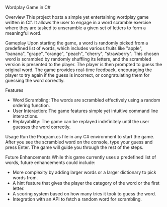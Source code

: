Wordplay Game in C#

Overview
This project hosts a simple yet entertaining wordplay game written in C#. It allows the user to engage in a word scramble exercise where they are tasked to unscramble a given set of letters to form a meaningful word.

Gameplay
Upon starting the game, a word is randomly picked from a predefined list of words, which includes various fruits like "apple", "banana", "grape", "orange", "peach", "cherry", "strawberry". This chosen word is scrambled by randomly shuffling its letters, and the scrambled version is presented to the player.
The player is then prompted to guess the original word. The game provides real-time feedback, encouraging the player to try again if the guess is incorrect, or congratulating them for guessing the word correctly.

Features
- Word Scrambling: The words are scrambled effectively using a random ordering function.
- User Interaction: The game features simple yet intuitive command line interactions.
- Replayability: The game can be replayed indefinitely until the user guesses the word correctly.

Usage
Run the Program.cs file in any C# environment to start the game. After you see the scrambled word on the console, type your guess and press Enter. The game will guide you through the rest of the steps.

Future Enhancements
While this game currently uses a predefined list of words, future enhancements could include:
- More complexity by adding larger words or a larger dictionary to pick words from.
- A hint feature that gives the player the category of the word or the first letter.
- A scoring system based on how many tries it took to guess the word.
- Integration with an API to fetch a random word for scrambling.
